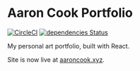 # Aaron Cook Portfolio

[![CircleCI](https://circleci.com/gh/cookthebook/art-portfolio-react.svg?style=svg)](https://circleci.com/gh/cookthebook/art-portfolio-react)
[![dependencies Status](https://david-dm.org/cookthebook/art-portfolio-react/status.svg)](https://david-dm.org/cookthebook/art-portfolio-react)

My personal art portfolio, built with React.

Site is now live at [aaroncook.xyz](http://www.aaroncook.xyz).
